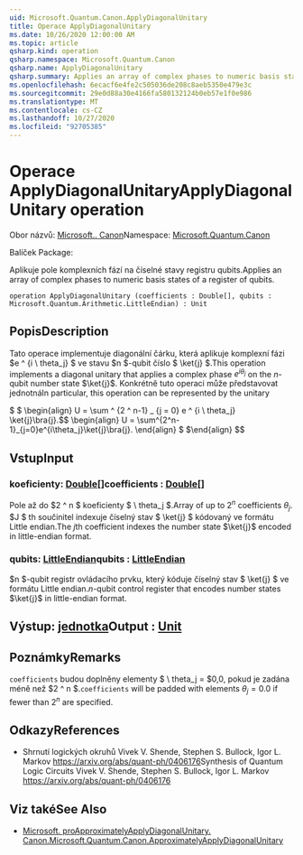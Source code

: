 ```yaml
---
uid: Microsoft.Quantum.Canon.ApplyDiagonalUnitary
title: Operace ApplyDiagonalUnitary
ms.date: 10/26/2020 12:00:00 AM
ms.topic: article
qsharp.kind: operation
qsharp.namespace: Microsoft.Quantum.Canon
qsharp.name: ApplyDiagonalUnitary
qsharp.summary: Applies an array of complex phases to numeric basis states of a register of qubits.
ms.openlocfilehash: 6ecacf6e4fe2c505036de208c8aeb5350e479e3c
ms.sourcegitcommit: 29e0d88a30e4166fa580132124b0eb57e1f0e986
ms.translationtype: MT
ms.contentlocale: cs-CZ
ms.lasthandoff: 10/27/2020
ms.locfileid: "92705385"
---
```

# <a name="applydiagonalunitary-operation"></a><span data-ttu-id="d9606-102">Operace ApplyDiagonalUnitary</span><span class="sxs-lookup"><span data-stu-id="d9606-102">ApplyDiagonalUnitary operation</span></span>

<span data-ttu-id="d9606-103">Obor názvů: [Microsoft.. Canon](xref:Microsoft.Quantum.Canon)</span><span class="sxs-lookup"><span data-stu-id="d9606-103">Namespace: [Microsoft.Quantum.Canon](xref:Microsoft.Quantum.Canon)</span></span>

<span data-ttu-id="d9606-104">Balíček [](https://nuget.org/packages/)</span><span class="sxs-lookup"><span data-stu-id="d9606-104">Package: [](https://nuget.org/packages/)</span></span>


<span data-ttu-id="d9606-105">Aplikuje pole komplexních fází na číselné stavy registru qubits.</span><span class="sxs-lookup"><span data-stu-id="d9606-105">Applies an array of complex phases to numeric basis states of a register of qubits.</span></span>

```qsharp
operation ApplyDiagonalUnitary (coefficients : Double[], qubits : Microsoft.Quantum.Arithmetic.LittleEndian) : Unit
```


## <a name="description"></a><span data-ttu-id="d9606-106">Popis</span><span class="sxs-lookup"><span data-stu-id="d9606-106">Description</span></span>

<span data-ttu-id="d9606-107">Tato operace implementuje diagonální čárku, která aplikuje komplexní fázi $e ^ {i \ theta_j} $ ve stavu $n $-qubit číslo $ \ket{j} $.</span><span class="sxs-lookup"><span data-stu-id="d9606-107">This operation implements a diagonal unitary that applies a complex phase $e^{i \theta_j}$ on the $n$-qubit number state $\ket{j}$.</span></span>
<span data-ttu-id="d9606-108">Konkrétně tuto operaci může představovat jednotná</span><span class="sxs-lookup"><span data-stu-id="d9606-108">In particular, this operation can be represented by the unitary</span></span>

<span data-ttu-id="d9606-109">$ $ \begin{align} U = \sum ^ {2 ^ n-1} _ {j = 0} e ^ {i \ theta_j} \ket{j}\bra{j}.</span><span class="sxs-lookup"><span data-stu-id="d9606-109">$$ \begin{align} U = \sum^{2^n-1}_{j=0}e^{i\theta_j}\ket{j}\bra{j}.</span></span>
<span data-ttu-id="d9606-110">\end{align} $ $</span><span class="sxs-lookup"><span data-stu-id="d9606-110">\end{align} $$</span></span>

## <a name="input"></a><span data-ttu-id="d9606-111">Vstup</span><span class="sxs-lookup"><span data-stu-id="d9606-111">Input</span></span>

### <a name="coefficients--double"></a><span data-ttu-id="d9606-112">koeficienty: [Double](xref:microsoft.quantum.lang-ref.double)[]</span><span class="sxs-lookup"><span data-stu-id="d9606-112">coefficients : [Double](xref:microsoft.quantum.lang-ref.double)[]</span></span>

<span data-ttu-id="d9606-113">Pole až do $2 ^ n $ koeficienty $ \ theta_j $.</span><span class="sxs-lookup"><span data-stu-id="d9606-113">Array of up to $2^n$ coefficients $\theta_j$.</span></span> <span data-ttu-id="d9606-114">$J $ th součinitel indexuje číselný stav $ \ket{j} $ kódovaný ve formátu Little endian.</span><span class="sxs-lookup"><span data-stu-id="d9606-114">The $j$th coefficient indexes the number state $\ket{j}$ encoded in little-endian format.</span></span>


### <a name="qubits--littleendian"></a><span data-ttu-id="d9606-115">qubits: [LittleEndian](xref:Microsoft.Quantum.Arithmetic.LittleEndian)</span><span class="sxs-lookup"><span data-stu-id="d9606-115">qubits : [LittleEndian](xref:Microsoft.Quantum.Arithmetic.LittleEndian)</span></span>

<span data-ttu-id="d9606-116">$n $-qubit registr ovládacího prvku, který kóduje číselný stav $ \ket{j} $ ve formátu Little endian.</span><span class="sxs-lookup"><span data-stu-id="d9606-116">$n$-qubit control register that encodes number states $\ket{j}$ in little-endian format.</span></span>



## <a name="output--unit"></a><span data-ttu-id="d9606-117">Výstup: [jednotka](xref:microsoft.quantum.lang-ref.unit)</span><span class="sxs-lookup"><span data-stu-id="d9606-117">Output : [Unit](xref:microsoft.quantum.lang-ref.unit)</span></span>



## <a name="remarks"></a><span data-ttu-id="d9606-118">Poznámky</span><span class="sxs-lookup"><span data-stu-id="d9606-118">Remarks</span></span>

<span data-ttu-id="d9606-119">`coefficients` budou doplněny elementy $ \ theta_j = $0,0, pokud je zadána méně než $2 ^ n $.</span><span class="sxs-lookup"><span data-stu-id="d9606-119">`coefficients` will be padded with elements $\theta_j = 0.0$ if fewer than $2^n$ are specified.</span></span>

## <a name="references"></a><span data-ttu-id="d9606-120">Odkazy</span><span class="sxs-lookup"><span data-stu-id="d9606-120">References</span></span>

- <span data-ttu-id="d9606-121">Shrnutí logických okruhů Vivek V. Shende, Stephen S. Bullock, Igor L. Markov https://arxiv.org/abs/quant-ph/0406176</span><span class="sxs-lookup"><span data-stu-id="d9606-121">Synthesis of Quantum Logic Circuits Vivek V. Shende, Stephen S. Bullock, Igor L. Markov https://arxiv.org/abs/quant-ph/0406176</span></span>

## <a name="see-also"></a><span data-ttu-id="d9606-122">Viz také</span><span class="sxs-lookup"><span data-stu-id="d9606-122">See Also</span></span>

- [<span data-ttu-id="d9606-123">Microsoft. proApproximatelyApplyDiagonalUnitary. Canon.</span><span class="sxs-lookup"><span data-stu-id="d9606-123">Microsoft.Quantum.Canon.ApproximatelyApplyDiagonalUnitary</span></span>](xref:Microsoft.Quantum.Canon.ApproximatelyApplyDiagonalUnitary)